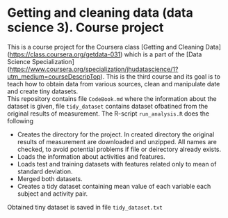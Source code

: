 # Getting and cleaning data (data science 3). Course project
This is a course project for the Coursera class [Getting and Cleaning Data] (https://class.coursera.org/getdata-031) which is a part of the [Data Science Specialization] (https://www.coursera.org/specialization/jhudatascience/1?utm_medium=courseDescripTop). This is the third course and its goal is to teach how to obtain data from various sources, clean and manipulate date and create tiny datasets.  
This repository contains file ```CodeBook.md``` where the information about the dataset is given, file ```tidy_dataset``` contains dataset ofbatined from the original results of measurement. The R-script ```run_analysis.R``` does the following

- Creates the directory for the project. In created directory the original results of measurement are downloaded and unzipped. All names are checked, to avoid potential problems if file or deirectory already exists.
- Loads the information about activities and features. 
- Loads test and training datasets with features related only to mean of standard deviation.
- Merged both datasets.
- Creates a tidy dataset containing mean value of each variable each subject and activity pair. 

Obtained tiny dataset is saved in file ```tidy_dataset.txt```
